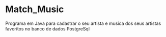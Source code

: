 # Match_Music
Programa em Java para cadastrar o seu artista e musica dos seus artistas favoritos no banco de dados PostgreSql
